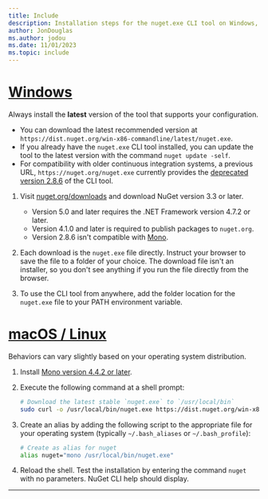 ```yaml
---
title: Include
description: Installation steps for the nuget.exe CLI tool on Windows, macOS, and Linux.
author: JonDouglas
ms.author: jodou
ms.date: 11/01/2023
ms.topic: include
---
```


# [Windows](#tab/windows)

Always install the **latest** version of the tool that supports your configuration.

- You can download the latest recommended version at `https://dist.nuget.org/win-x86-commandline/latest/nuget.exe`.
- If you already have the `nuget.exe` CLI tool installed, you can update the tool to the latest version with the command `nuget update -self`.
- For compatibility with older continuous integration systems, a previous URL, `https://nuget.org/nuget.exe` currently provides the [deprecated version 2.8.6](https://github.com/NuGet/NuGetGallery/issues/5381) of the CLI tool.

1. Visit [nuget.org/downloads](https://nuget.org/downloads) and download NuGet version 3.3 or later.

   - Version 5.0 and later requires the .NET Framework version 4.7.2 or later.
   - Version 4.1.0 and later is required to publish packages to `nuget.org`.
   - Version 2.8.6 isn't compatible with [Mono](https://www.mono-project.com/docs/getting-started/install/).

1. Each download is the `nuget.exe` file directly. Instruct your browser to save the file to a folder of your choice. The download file isn't an installer, so you don't see anything if you run the file directly from the browser.

1. To use the CLI tool from anywhere, add the folder location for the `nuget.exe` file to your PATH environment variable.

# [macOS / Linux](#tab/macos+linux)

Behaviors can vary slightly based on your operating system distribution.

1. Install [Mono version 4.4.2 or later](https://www.mono-project.com/docs/getting-started/install/).

1. Execute the following command at a shell prompt:

   ```bash
   # Download the latest stable `nuget.exe` to `/usr/local/bin`
   sudo curl -o /usr/local/bin/nuget.exe https://dist.nuget.org/win-x86-commandline/latest/nuget.exe
   ```

1. Create an alias by adding the following script to the appropriate file for your operating system (typically `~/.bash_aliases` or `~/.bash_profile`):

   ```bash
   # Create as alias for nuget
   alias nuget="mono /usr/local/bin/nuget.exe"
   ```

1. Reload the shell. Test the installation by entering the command `nuget` with no parameters. NuGet CLI help should display.

---